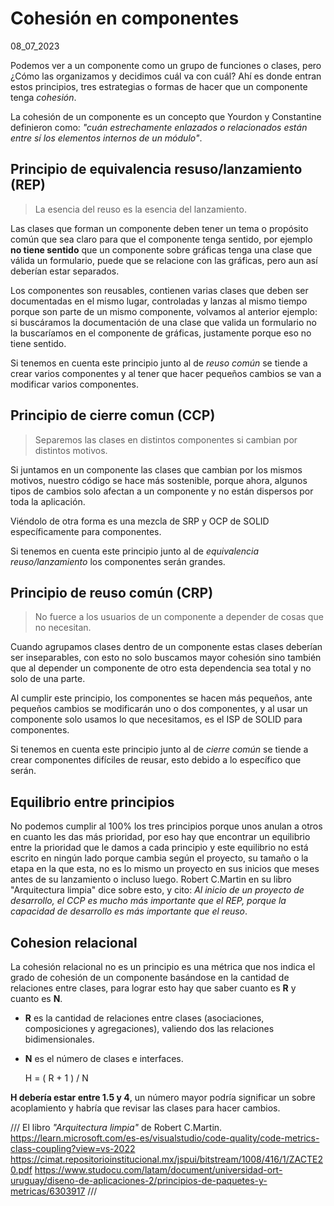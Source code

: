 # Cohesión en componentes
08_07_2023

Podemos ver a un componente como un grupo de funciones o clases, pero ¿Cómo las organizamos y decidimos cuál va con cuál? Ahí es donde entran estos principios, tres estrategias o formas de hacer que un componente tenga *cohesión*.

La cohesión de un componente es un concepto que Yourdon y Constantine definieron como: *"cuán estrechamente enlazados o relacionados están entre sí los elementos internos de un módulo"*.

## Principio de equivalencia resuso/lanzamiento (REP)

> La esencia del reuso es la esencia del lanzamiento.

Las clases que forman un componente deben tener un tema o propósito común que sea claro para que el componente tenga sentido, por ejemplo **no tiene sentido** que un componente sobre gráficas tenga una clase que válida un formulario, puede que se relacione con las gráficas, pero aun así deberían estar separados.

Los componentes son reusables, contienen varias clases que deben ser documentadas en el mismo lugar, controladas y lanzas al mismo tiempo porque son parte de un mismo componente, volvamos al anterior ejemplo: si buscáramos la documentación de una clase que valida un formulario no la buscaríamos en el componente de gráficas, justamente porque eso no tiene sentido.

Si tenemos en cuenta este principio junto al de *reuso común* se tiende a crear varios componentes y al tener que hacer pequeños cambios se van a modificar varios componentes.

## Principio de cierre comun (CCP)

> Separemos las clases en distintos componentes si cambian por distintos motivos.

Si juntamos en un componente las clases que cambian por los mismos motivos, nuestro código se hace más sostenible, porque ahora, algunos tipos de cambios solo afectan a un componente y no están dispersos por toda la aplicación.

Viéndolo de otra forma es una mezcla de SRP y OCP de SOLID específicamente para componentes.

Si tenemos en cuenta este principio junto al de *equivalencia reuso/lanzamiento* los componentes serán grandes.

## Principio de reuso común (CRP)

> No fuerce a los usuarios de un componente a depender de cosas que no necesitan.

Cuando agrupamos clases dentro de un componente estas clases deberían ser inseparables, con esto no solo buscamos mayor cohesión sino también que al depender un componente de otro esta dependencia sea total y no solo de una parte.

Al cumplir este principio, los componentes se hacen más pequeños, ante pequeños cambios se modificarán uno o dos componentes, y al usar un componente solo usamos lo que necesitamos, es el ISP de SOLID para componentes.

Si tenemos en cuenta este principio junto al de *cierre común* se tiende a crear componentes difíciles de reusar, esto debido a lo específico que serán.

## Equilibrio entre principios

No podemos cumplir al 100% los tres principios porque unos anulan a otros en cuanto les das más prioridad, por eso hay que encontrar un equilibrio entre la prioridad que le damos a cada principio y este equilibrio no está escrito en ningún lado porque cambia según el proyecto, su tamaño o la etapa en la que esta, no es lo mismo un proyecto en sus inicios que meses antes de su lanzamiento o incluso luego. Robert C.Martin en su libro "Arquitectura limpia" dice sobre esto, y cito: *Al inicio de un proyecto de desarrollo, el CCP es mucho más importante que el REP, porque la capacidad de desarrollo es más importante que el reuso*.

## Cohesion relacional

La cohesión relacional no es un principio es una métrica que nos indica el grado de cohesión de un componente basándose en la cantidad de relaciones entre clases, para lograr esto hay que saber cuanto es **R** y cuanto es **N**.

* **R** es la cantidad de relaciones entre clases (asociaciones, composiciones y agregaciones), valiendo dos las relaciones bidimensionales.
* **N** es el número de clases e interfaces.

	H = ( R + 1 ) / N

**H debería estar entre 1.5 y 4**, un número mayor podría significar un sobre acoplamiento y habría que revisar las clases para hacer cambios.


///
El libro *"Arquitectura limpia"* de Robert C.Martin.
https://learn.microsoft.com/es-es/visualstudio/code-quality/code-metrics-class-coupling?view=vs-2022
https://cimat.repositorioinstitucional.mx/jspui/bitstream/1008/416/1/ZACTE20.pdf
https://www.studocu.com/latam/document/universidad-ort-uruguay/diseno-de-aplicaciones-2/principios-de-paquetes-y-metricas/6303917
///
